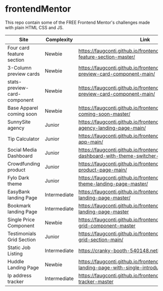 # frontendMentor

This repo contain some of the FREE Frontend Mentor's challenges made with plain HTML CSS and JS. 


| Site | Complexity | Link |
| ------------- | ------------- | --- |
| Four card feature section  | Newbie  | https://faugconti.github.io/frontendMentor/8_four-card-feature-section-master/ |
| 3-Column preview cards  | Newbie  | https://faugconti.github.io/frontendMentor/3_column-preview-card-component-main/ |
| stats-preview-card-component  | Newbie  | https://faugconti.github.io/frontendMentor/2_stats-preview-card-component-main/ |
| Base Apparel coming soon  | Newbie  | https://faugconti.github.io/frontendMentor/base-apparel-coming-soon-master/ |
| SunnySite agency  | Junior  | https://faugconti.github.io/frontendMentor/sunnyside-agency-landing-page-main/ |
| Tip Calculator  | Junior  | https://faugconti.github.io/frontendMentor/tip-calculator-app-main/ |
| Social Media Dashboard  | Junior  | https://faugconti.github.io/frontendMentor/social-media-dashboard-with-theme-switcher-master/ |
| Crowdfunding product  | Junior  | https://faugconti.github.io/frontendMentor/crowdfunding-product-page-main/ |
| Fylo Dark theme  | Junior  | https://faugconti.github.io/frontendMentor/fylo-dark-theme-landing-page-master/ |
| EasyBank landing Page  | Intermediate  | https://faugconti.github.io/frontendMentor/easybank-landing-page-master/ |
| Bookmark landing Page  | Intermediate  | https://faugconti.github.io/frontendMentor/bookmark-landing-page-master |
| Single Price Component  | Newbie  | https://faugconti.github.io/frontendMentor/single-price-grid-component-master |
| Testimonials Grid Section  | Junior  | https://faugconti.github.io/frontendMentor/testimonials-grid-section-main/ |
| Static Job Listing| Intermediate | https://cranky-booth-540148.netlify.app/ |
| Huddle Landing Page | Newbie | https://faugconti.github.io/frontendMentor/huddle-landing-page-with-single-introductory-section-master|
| Ip address tracker| Intermediate | https://faugconti.github.io/frontendMentor/ip-address-tracker-master|


